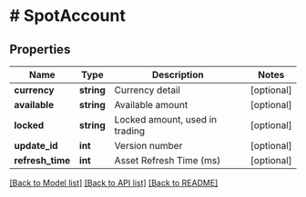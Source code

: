 # # SpotAccount

## Properties

Name | Type | Description | Notes
------------ | ------------- | ------------- | -------------
**currency** | **string** | Currency detail | [optional] 
**available** | **string** | Available amount | [optional] 
**locked** | **string** | Locked amount, used in trading | [optional] 
**update_id** | **int** | Version number | [optional] 
**refresh_time** | **int** | Asset Refresh Time (ms) | [optional] 

[[Back to Model list]](../../README.md#documentation-for-models) [[Back to API list]](../../README.md#documentation-for-api-endpoints) [[Back to README]](../../README.md)
